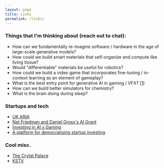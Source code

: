 ```yaml
---
layout: page
title: Links
permalink: /links/
---
```



### Things that I'm thinking about (reach out to chat):

* How can we fundamentally re-imagine software / hardware in the age of large-scale generative models?
* How could we build smart materials that self-organize and compute like living tissue?
* Would "differentiable" materials be useful for robotics?
* How could we build a video game that incorporates fine-tuning / in-context learning as an element of gameplay?
* What is the best entry point for generative AI in gaming / VFX? [[1]](https://akosiorek.github.io/geometry_in_image_diffusion/)
* How can we build better simulators for chemistry?
* What is the brain doing during sleep?

### Startups and tech
* [UK ARIA](https://www.aria.org.uk/)
* [Nat Friedman and Daniel Gross's AI Grant](https://aigrant.org/)
* [Investing in AI x Gaming](https://clayvc.io/)
* [A platform for democratising startup investing](https://www.joinodin.com/)
  
### Cool misc.
* [The Crytal Palace](https://en.wikipedia.org/wiki/The_Crystal_Palace)
* [KSTV](https://www.youtube.com/watch?v=DsuPTWSUO0w)


